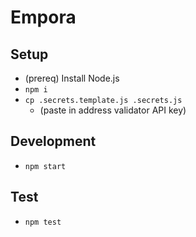 Empora
======

Setup
-----
- (prereq) Install Node.js
- `npm i`
- `cp .secrets.template.js .secrets.js`
    - (paste in address validator API key)

Development
-----------
- `npm start`

Test
----
- `npm test`
